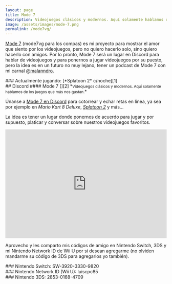 ```yaml
---
layout: page
title: Mode 7
description: Videojuegos clásicos y modernos. Aquí solamente hablamos de los juegos que más nos gustan.
image: /assets/images/mode-7.png
permalink: /mode7vg/
---
```


[Mode 7][1] (mode7vg para los compas) es mi proyecto para mostrar el amor que siento por los videojuegos, pero no quiero hacerlo solo, sino quiero hacerlo con amigos. Por lo pronto, Mode 7 será un lugar en Discord para hablar de videojuegos y para ponernos a jugar videojuegos por su puesto, pero la idea es en un futuro no muy lejano, tener un podcast de Mode 7 con mi carnal <a href="http://twitter.com/intent/user?screen_name=malanndro&lang=es">@malanndro</a>.

<div class="card text-center">
<div class="card-body">
### <i class="fas fa-gamepad"></i> Actualmente jugando: [*Splatoon 2* c/noche][1]
</div>
</div>

<div class="row">
<div class="col-md-12 col-lg-6">
## <i class="fab fa-discord"></i> Discord
#### Mode 7 [<i class="fas fa-link" data-toggle="tooltip" data-placement="top" title="Abrir Mode 7 en Discord"></i>][2]
*<small>Videojuegos clásicos y modernos. Aquí solamente hablamos de los juegos que más nos gustan.</small>*

Únanse a [Mode 7 en Discord][2] para cotorrear y echar retas en línea, ya sea por ejemplo en *Mario Kart 8 Deluxe*, [*Splatoon 2*][1] y más...

La idea es tener un lugar donde ponernos de acuerdo para jugar  y por supuesto, platicar y conversar sobre nuestros videojuegos favoritos.
</div>
<div class="col-md-12 col-lg-6">
<iframe src="https://discordapp.com/widget?id=478777821087662092&theme=dark" width="100%" height="340" allowtransparency="true" frameborder="0"></iframe>
</div>
</div>

Aprovecho y les comparto mis códigos de amigo en Nintendo Switch, 3DS y mi Nintendo Network ID de Wii U por si desean agregarme (no olviden mandarme su código de 3DS para agregarlos yo también).

<div class="card text-center">
<div class="card-body">
### <i class="fab fa-nintendo-switch"></i> Nintendo Switch: SW-3920-3330-9820
</div>
</div>

<div class="card text-center">
<div class="card-body">
### Nintendo Network ID (Wii U): luiscpc85
</div>
</div>

<div class="card text-center mb-3">
<div class="card-body">
### Nintendo 3DS: 2853-0168-4709
</div>
</div>

[1]: /splatoon-2/
[2]: https://discord.gg/N2m8gKw